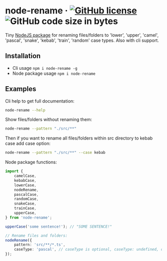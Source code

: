 # node-rename &middot; [![GitHub license](https://img.shields.io/badge/license-MIT-blue.svg)](https://github.com/facebook/react/blob/main/LICENSE) ![GitHub code size in bytes](https://img.shields.io/github/languages/code-size/izemil/node-rename)

Tiny [NodeJS package](https://www.npmjs.com/package/node-rename) for renaming files/folders to 'lower', 'upper', 'camel', 'pascal', 'snake', 'kebab', 'train', 'random' case types. Also with cli support.

## Installation

-   Cli usage `npm i node-rename -g`
-   Node package usage `npm i node-rename`

## Examples

Cli help to get full documentation:

```bash
node-rename --help
```

Show files/folders without renaming them:

```bash
node-rename --pattern "./src/**"
```

Then if you want to rename all files/folders within src directory to kebab case add case option:

```bash
node-rename --pattern "./src/**" --case kebab
```

Node package functions:

```typescript
import {
    camelCase,
    kebabCase,
    lowerCase,
    nodeRename,
    pascalCase,
    randomCase,
    snakeCase,
    trainCase,
    upperCase,
} from 'node-rename';

upperCase('some sentence!'); // "SOME SENTENCE!"

// Rename files and folders:
nodeRename({
    pattern: 'src/**/*.ts',
    caseType: 'pascal', // caseType is optional, caseType: undefined, only returns files to rename
});
```
